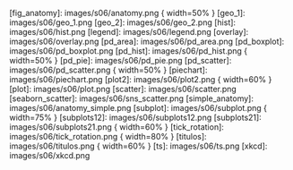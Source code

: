 
<!-- enlaces -->

[bokeh]: https://bokeh.pydata.org/
[cartopy]: https://github.com/SciTools/cartopy
[folium]: http://python-visualization.github.io/folium/
[folium_nb]: https://nbviewer.jupyter.org/github/python-visualization/folium/tree/master/examples/
[MATLAB]: https://www.mathworks.com/products/matlab.html
[Matplotlib]: https://matplotlib.org/
[Seaborn]: https://seaborn.pydata.org/
[seaborn_ex]: https://seaborn.pydata.org/examples/index.html
[nb_mpl]: code/s06/visualización_con_matplotlib.ipynb
[nb_pd]: code/s06/visualización_con_pandas.ipynb

<!-- images -->
[barplot]: images/s06/barplot.png
[barplot_stacked]: images/s06/barplot_stacked.png
[color_linea]: images/s06/color_linea.png
[fig_anatomy]: images/s06/anatomy.png { width=50% }
[geo_1]: images/s06/geo_1.png
[geo_2]: images/s06/geo_2.png
[hist]: images/s06/hist.png
[legend]: images/s06/legend.png
[overlay]: images/s06/overlay.png
[pd_area]: images/s06/pd_area.png
[pd_boxplot]: images/s06/pd_boxplot.png
[pd_hist]: images/s06/pd_hist.png { width=50% }
[pd_pie]: images/s06/pd_pie.png
[pd_scatter]: images/s06/pd_scatter.png { width=50% }
[piechart]: images/s06/piechart.png
[plot2]: images/s06/plot2.png { width=60% }
[plot]: images/s06/plot.png
[scatter]: images/s06/scatter.png
[seaborn_scatter]: images/s06/sns_scatter.png
[simple_anatomy]: images/s06/anatomy_simple.png
[subplot]: images/s06/subplot.png { width=75% }
[subplots12]: images/s06/subplots12.png
[subplots21]: images/s06/subplots21.png { width=60% }
[tick_rotation]: images/s06/tick_rotation.png { width=80% }
[titulos]: images/s06/titulos.png { width=60% }
[ts]: images/s06/ts.png
[xkcd]: images/s06/xkcd.png

<!-- práctica -->
[nb_pract]: code/s06/práctica.ipynb
[practica_01]: images/s06/practica_01.png
[practica_02]: images/s06/practica_02.png
[practica_03]: images/s06/practica_03.png
[practica_04]: images/s06/practica_04.png
[practica_05]: images/s06/practica_05.png
[practica_06]: images/s06/practica_06.png
[practica_07]: images/s06/practica_07.png
[practica_08]: images/s06/practica_08.png
[practica_09]: images/s06/practica_09.png
[practica_10]: images/s06/practica_10.png
[practica_11]: images/s06/practica_11.png
[practica_12]: images/s06/practica_12.png
[practica_99]: images/s06/practica_99.png
